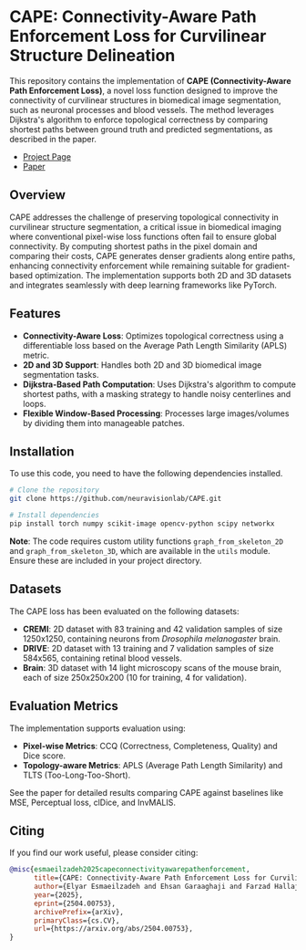 # CAPE: Connectivity-Aware Path Enforcement Loss for Curvilinear Structure Delineation

This repository contains the implementation of **CAPE (Connectivity-Aware Path Enforcement Loss)**, a novel loss function designed to improve the connectivity of curvilinear structures in biomedical image segmentation, such as neuronal processes and blood vessels. The method leverages Dijkstra's algorithm to enforce topological correctness by comparing shortest paths between ground truth and predicted segmentations, as described in the paper.

 * [Project Page](https://neuravisionlab.github.io/CAPE/)
 * [Paper](https://arxiv.org/abs/2504.00753)

## Overview

CAPE addresses the challenge of preserving topological connectivity in curvilinear structure segmentation, a critical issue in biomedical imaging where conventional pixel-wise loss functions often fail to ensure global connectivity. By computing shortest paths in the pixel domain and comparing their costs, CAPE generates denser gradients along entire paths, enhancing connectivity enforcement while remaining suitable for gradient-based optimization. The implementation supports both 2D and 3D datasets and integrates seamlessly with deep learning frameworks like PyTorch.

## Features

- **Connectivity-Aware Loss**: Optimizes topological correctness using a differentiable loss based on the Average Path Length Similarity (APLS) metric.
- **2D and 3D Support**: Handles both 2D and 3D biomedical image segmentation tasks.
- **Dijkstra-Based Path Computation**: Uses Dijkstra's algorithm to compute shortest paths, with a masking strategy to handle noisy centerlines and loops.
- **Flexible Window-Based Processing**: Processes large images/volumes by dividing them into manageable patches.

## Installation

To use this code, you need to have the following dependencies installed.

```bash
# Clone the repository
git clone https://github.com/neuravisionlab/CAPE.git

# Install dependencies
pip install torch numpy scikit-image opencv-python scipy networkx
```

**Note**: The code requires custom utility functions `graph_from_skeleton_2D` and `graph_from_skeleton_3D`, which are available in the `utils` module. Ensure these are included in your project directory.

## Datasets

The CAPE loss has been evaluated on the following datasets:

- **CREMI**: 2D dataset with 83 training and 42 validation samples of size 1250x1250, containing neurons from *Drosophila melanogaster* brain.
- **DRIVE**: 2D dataset with 13 training and 7 validation samples of size 584x565, containing retinal blood vessels.
- **Brain**: 3D dataset with 14 light microscopy scans of the mouse brain, each of size 250x250x200 (10 for training, 4 for validation).

## Evaluation Metrics

The implementation supports evaluation using:

- **Pixel-wise Metrics**: CCQ (Correctness, Completeness, Quality) and Dice score.
- **Topology-aware Metrics**: APLS (Average Path Length Similarity) and TLTS (Too-Long-Too-Short).

See the paper for detailed results comparing CAPE against baselines like MSE, Perceptual loss, clDice, and InvMALIS.

## Citing

If you find our work useful, please consider citing:

```BibTeX
@misc{esmaeilzadeh2025capeconnectivityawarepathenforcement,
      title={CAPE: Connectivity-Aware Path Enforcement Loss for Curvilinear Structure Delineation}, 
      author={Elyar Esmaeilzadeh and Ehsan Garaaghaji and Farzad Hallaji Azad and Doruk Oner},
      year={2025},
      eprint={2504.00753},
      archivePrefix={arXiv},
      primaryClass={cs.CV},
      url={https://arxiv.org/abs/2504.00753}, 
}
```
